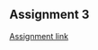 ## Assignment 3
[Assignment link](https://www.goeduhub.com/11531/dictionary-question-exercise-practice-solutions-learning)
